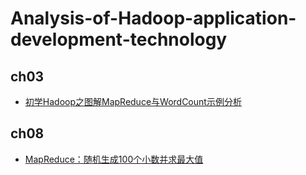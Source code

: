 # Analysis-of-Hadoop-application-development-technology

## ch03
- [初学Hadoop之图解MapReduce与WordCount示例分析](http://blog.csdn.net/u011239443/article/details/51895316) 

## ch08
- [MapReduce：随机生成100个小数并求最大值](http://blog.csdn.net/u011239443/article/details/52097569)
